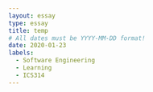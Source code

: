 ```yaml
---
layout: essay
type: essay
title: temp
# All dates must be YYYY-MM-DD format!
date: 2020-01-23
labels:
  - Software Engineering
  - Learning
  - ICS314
---
```



